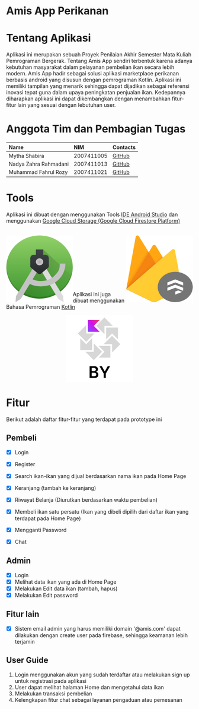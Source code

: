 # Amis App Perikanan 


# Tentang Aplikasi

Aplikasi ini merupakan sebuah Proyek Penilaian Akhir Semester Mata Kuliah Pemrograman Bergerak. Tentang Amis App sendiri terbentuk karena adanya kebutuhan masyarakat dalam pelayanan pembelian ikan secara lebih modern. Amis App hadir sebagai solusi aplikasi marketplace perikanan berbasis android yang disusun dengan pemrograman Kotlin. Aplikasi ini memiliki tampilan yang menarik sehingga dapat dijadikan sebagai referensi inovasi tepat guna dalam upaya peningkatan penjualan ikan. Kedepannya diharapkan aplikasi ini dapat dikembangkan dengan menambahkan fitur-fitur lain yang sesuai dengan lebutuhan user. 

# Anggota Tim dan Pembagian Tugas


| Name                                    | NIM  |  Contacts                                                                                                                  |
| :-------------------------------------- | :---------- |  :------------------------------------------------------------------------------------------------------------------------ |
| Mytha Shabira                           | 2007411005  |  [GitHub](https://github.com/Mythashbr)                                                                       |
| Nadya Zahra Rahmadani                   | 2007411013  |  [GitHub](https://github.com/Nadyazrr)                                            |
| Muhammad Fahrul Rozy                    | 2007411021  |  [GitHub](https://github.com/artozy31)                                            |


# Tools

Aplikasi ini dibuat dengan menggunakan Tools [IDE Android Studio](https://developer.android.com/studio) dan menggunakan [Google Cloud Storage (Google Cloud Firestore Platform)](https://firebase.google.com/)
<br><br>
<div align="center">
  <img align="left" src="https://github.com/Bagus324/marketplace_perikanan/blob/master/readme%20assets/android-studio-icon-486x512-zp9um7zl.png" height="180" width="180"></img>
  <img align="right" src="https://github.com/Bagus324/marketplace_perikanan/blob/master/readme%20assets/firestore-logo.png" height="180" width="180"></img>

  </div>
<br><br><br><br><br><br><br><br>

Aplikasi ini juga dibuat menggunakan Bahasa Pemrograman [Kotlin](https://kotlinlang.org/)
<div align="center">
  <img align="center" src="https://github.com/Bagus324/marketplace_perikanan/blob/master/readme%20assets/kotlin_avatar_removebg.png" height="180" width="180"></img>

  </div>

# Fitur

Berikut adalah daftar fitur-fitur yang terdapat pada prototype ini

## Pembeli
- [x] Login
- [x] Register
- [x] Search ikan-ikan yang dijual berdasarkan nama ikan pada Home Page
- [x] Keranjang (tambah ke keranjang)
- [x] Riwayat Belanja (Diurutkan berdasarkan waktu pembelian)
- [x] Membeli ikan satu persatu (Ikan yang dibeli dipilih dari daftar ikan yang terdapat pada Home Page)
- [x] Mengganti Password
- [x] Chat

      
## Admin
- [x] Login
- [x] Melihat data ikan yang ada di Home Page
- [x] Melakukan Edit data ikan (tambah, hapus)
- [x] Melakukan Edit password

## Fitur lain
- [x] Sistem email admin yang harus memiliki domain '@amis.com' dapat dilakukan dengan create user pada firebase, sehingga keamanan lebih terjamin

## User Guide
1. Login menggunakan akun yang sudah terdaftar atau melakukan sign up untuk registrasi pada aplikasi
2. User dapat melihat halaman Home dan mengetahui data ikan
3. Melakukan transaksi pembelian
4. Kelengkapan fitur chat sebagai layanan pengaduan atau pemesanan
   


